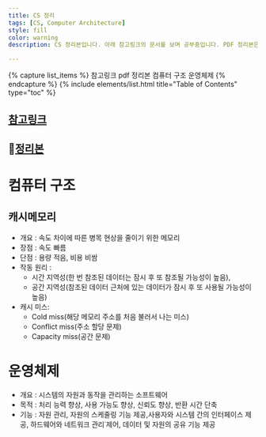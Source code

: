 ```yaml
---
title: CS 정리
tags: [CS, Computer Architecture]
style: fill
color: warning
description: CS 정리본입니다. 아래 참고링크의 문서를 보며 공부중입니다. PDF 정리본은 계속 업데이트 될 예정입니다.

---
```


{% capture list_items %}
참고링크
pdf 정리본
컴퓨터 구조
운영체제
{% endcapture %}
{% include elements/list.html title="Table of Contents" type="toc" %}



## [참고링크](https://github.com/gyoogle/tech-interview-for-developer)

##  💛[정리본](../assets/CS/컴퓨터의_구조.pdf)

# 컴퓨터 구조

## 캐시메모리

- 개요 : 속도 차이에 따른 병목 현상을 줄이기 위한 메모리
- 장점 : 속도 빠름
- 단점 : 용량 적음, 비용 비쌈
- 작동 원리 : 
  - 시간 지역성(한 번 참조된 데이터는 잠시 후 또 참조될 가능성이 높음), 
  - 공간 지역성(참조된 데이터 근처에 있는 데이터가 잠시 후 또 사용될 가능성이 높음)
- 캐시 미스: 
  - Cold miss(해당 메모리 주소를 처음 불러서 나는 미스)
  - Conflict miss(주소 할당 문제)
  - Capacity miss(공간 문제)

# 운영체제

- 개요 : 시스템의 자원과 동작을 관리하는 소프트웨어
- 목적 : 처리 능력 향상, 사용 가능도 향상, 신뢰도 향상, 반환 시간 단축
- 기능 : 자원 관리, 자원의  스케줄링 기능 제공,사용자와 시스템 간의 인터페이스 제공, 하드웨어와 네트워크 관리˙제어, 데이터 및 자원의 공유 기능 제공